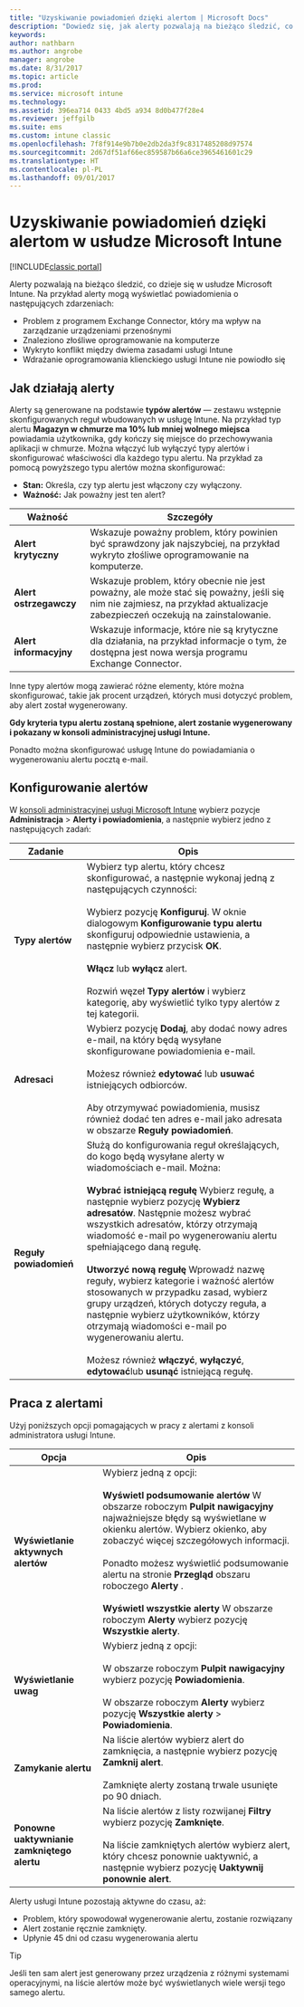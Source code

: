 ```yaml
---
title: "Uzyskiwanie powiadomień dzięki alertom | Microsoft Docs"
description: "Dowiedz się, jak alerty pozwalają na bieżąco śledzić, co dzieje się w usłudze Microsoft Intune."
keywords: 
author: nathbarn
ms.author: angrobe
manager: angrobe
ms.date: 8/31/2017
ms.topic: article
ms.prod: 
ms.service: microsoft intune
ms.technology: 
ms.assetid: 396ea714 0433 4bd5 a934 8d0b477f28e4
ms.reviewer: jeffgilb
ms.suite: ems
ms.custom: intune classic
ms.openlocfilehash: 7f8f914e9b7b0e2db2da3f9c8317485208d97574
ms.sourcegitcommit: 2d67df51af66ec859587b66a6ce3965461601c29
ms.translationtype: HT
ms.contentlocale: pl-PL
ms.lasthandoff: 09/01/2017
---
```

#  <a name="use-alerts-to-get-notified-by-microsoft-intune"></a>Uzyskiwanie powiadomień dzięki alertom w usłudze Microsoft Intune

[!INCLUDE[classic portal](../includes/classic-portal.md)]

Alerty pozwalają na bieżąco śledzić, co dzieje się w usłudze Microsoft Intune. Na przykład alerty mogą wyświetlać powiadomienia o następujących zdarzeniach:
- Problem z programem Exchange Connector, który ma wpływ na zarządzanie urządzeniami przenośnymi
- Znaleziono złośliwe oprogramowanie na komputerze
- Wykryto konflikt między dwiema zasadami usługi Intune
- Wdrażanie oprogramowania klienckiego usługi Intune nie powiodło się

## <a name="how-alerts-work"></a>Jak działają alerty

Alerty są generowane na podstawie **typów alertów** — zestawu wstępnie skonfigurowanych reguł wbudowanych w usługę Intune. Na przykład typ alertu **Magazyn w chmurze ma 10% lub mniej wolnego miejsca** powiadamia użytkownika, gdy kończy się miejsce do przechowywania aplikacji w chmurze. Można włączyć lub wyłączyć typy alertów i skonfigurować właściwości dla każdego typu alertu. Na przykład za pomocą powyższego typu alertów można skonfigurować:

- **Stan:** Określa, czy typ alertu jest włączony czy wyłączony.
- **Ważność:** Jak poważny jest ten alert?

|Ważność|Szczegóły|
|--|---|
|**Alert krytyczny**|Wskazuje poważny problem, który powinien być sprawdzony jak najszybciej, na przykład wykryto złośliwe oprogramowanie na komputerze.|
|**Alert ostrzegawczy**|Wskazuje problem, który obecnie nie jest poważny, ale może stać się poważny, jeśli się nim nie zajmiesz, na przykład aktualizacje zabezpieczeń oczekują na zainstalowanie.|
|**Alert informacyjny**|Wskazuje informacje, które nie są krytyczne dla działania, na przykład informacje o tym, że dostępna jest nowa wersja programu Exchange Connector.|

Inne typy alertów mogą zawierać różne elementy, które można skonfigurować, takie jak procent urządzeń, których musi dotyczyć problem, aby alert został wygenerowany.

**Gdy kryteria typu alertu zostaną spełnione, alert zostanie wygenerowany i pokazany w konsoli administracyjnej usługi Intune.**

Ponadto można skonfigurować usługę Intune do powiadamiania o wygenerowaniu alertu pocztą e-mail.

## <a name="set-up-alerts"></a>Konfigurowanie alertów

W [konsoli administracyjnej usługi Microsoft Intune](https://manage.microsoft.com) wybierz pozycje **Administracja** &gt; **Alerty i powiadomienia**, a następnie wybierz jedno z następujących zadań:

|Zadanie|Opis|
|---|------|
|**Typy alertów**|Wybierz typ alertu, który chcesz skonfigurować, a następnie wykonaj jedną z następujących czynności:<br /><br />Wybierz pozycję **Konfiguruj**. W oknie dialogowym **Konfigurowanie typu alertu** skonfiguruj odpowiednie ustawienia, a następnie wybierz przycisk **OK**.<br /><br />**Włącz** lub **wyłącz** alert.<br /><br />Rozwiń węzeł **Typy alertów** i wybierz kategorię, aby wyświetlić tylko typy alertów z tej kategorii.|
|**Adresaci**|Wybierz pozycję **Dodaj**, aby dodać nowy adres e-mail, na który będą wysyłane skonfigurowane powiadomienia e-mail.<br /><br />Możesz również **edytować** lub **usuwać** istniejących odbiorców.<br /><br />Aby otrzymywać powiadomienia, musisz również dodać ten adres e-mail jako adresata w obszarze **Reguły powiadomień**.|
|**Reguły powiadomień**|Służą do konfigurowania reguł określających, do kogo będą wysyłane alerty w wiadomościach e-mail. Można:<br /><br />**Wybrać istniejącą regułę**   Wybierz regułę, a następnie wybierz pozycję **Wybierz adresatów**. Następnie możesz wybrać wszystkich adresatów, którzy otrzymają wiadomość e-mail po wygenerowaniu alertu spełniającego daną regułę.<br /><br />**Utworzyć nową regułę**   Wprowadź nazwę reguły, wybierz kategorie i ważność alertów stosowanych w przypadku zasad, wybierz grupy urządzeń, których dotyczy reguła, a następnie wybierz użytkowników, którzy otrzymają wiadomości e-mail po wygenerowaniu alertu.<br /><br />Możesz również **włączyć**, **wyłączyć**, **edytować**lub **usunąć** istniejącą regułę.|

## <a name="working-with-alerts"></a>Praca z alertami

Użyj poniższych opcji pomagających w pracy z alertami z konsoli administratora usługi Intune.

|Opcja|Opis|
|-----|----|
|**Wyświetlanie aktywnych alertów**|Wybierz jedną z opcji:<br /><br />**Wyświetl podsumowanie alertów**   W obszarze roboczym **Pulpit nawigacyjny** najważniejsze błędy są wyświetlane w okienku alertów. Wybierz okienko, aby zobaczyć więcej szczegółowych informacji.<br /><br />Ponadto możesz wyświetlić podsumowanie alertu na stronie **Przegląd** obszaru roboczego **Alerty** .<br /><br />**Wyświetl wszystkie alerty**   W obszarze roboczym **Alerty** wybierz pozycję **Wszystkie alerty**.|
|**Wyświetlanie uwag**|Wybierz jedną z opcji:<br /><br />W obszarze roboczym **Pulpit nawigacyjny** wybierz pozycję **Powiadomienia**.<br /><br />W obszarze roboczym **Alerty** wybierz pozycję **Wszystkie alerty** &gt; **Powiadomienia**.|
|**Zamykanie alertu**|Na liście alertów wybierz alert do zamknięcia, a następnie wybierz pozycję **Zamknij alert**.<br /><br />Zamknięte alerty zostaną trwale usunięte po 90 dniach.|
|**Ponowne uaktywnianie zamkniętego alertu**|Na liście alertów z listy rozwijanej **Filtry** wybierz pozycję **Zamknięte**.<br /><br />Na liście zamkniętych alertów wybierz alert, który chcesz ponownie uaktywnić, a następnie wybierz pozycję **Uaktywnij ponownie alert**.|

Alerty usługi Intune pozostają aktywne do czasu, aż:

- Problem, który spowodował wygenerowanie alertu, zostanie rozwiązany
- Alert zostanie ręcznie zamknięty.
- Upłynie 45 dni od czasu wygenerowania alertu

> [!TIP]
> Jeśli ten sam alert jest generowany przez urządzenia z różnymi systemami operacyjnymi, na liście alertów może być wyświetlanych wiele wersji tego samego alertu.
